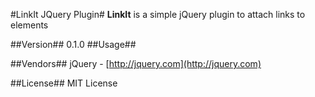 #LinkIt JQuery Plugin#
**LinkIt** is a simple jQuery plugin to attach links to elements

##Version##
0.1.0
##Usage##

##Vendors##
jQuery - [http://jquery.com](http://jquery.com)

##License##
MIT License
